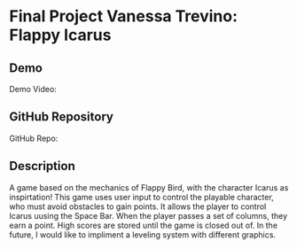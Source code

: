 # Final Project Vanessa Trevino: Flappy Icarus

## Demo
Demo Video: [<URL>](https://youtu.be/BZRpnmsM3LI)

## GitHub Repository
GitHub Repo: [<URL>](https://github.com/vxt0003/project)

## Description
A game based on the mechanics of Flappy Bird, with the character Icarus as inspirtation! This game uses user input to control
the playable character, who must avoid obstacles to gain points.
It allows the player to control Icarus uusing the Space Bar. When the player passes a set of columns, they earn a point. High scores are stored until the game
is closed out of.
In the future, I would like to impliment a leveling system with different graphics. 